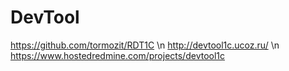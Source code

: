 # DevTool

https://github.com/tormozit/RDT1C \n
http://devtool1c.ucoz.ru/ \n
https://www.hostedredmine.com/projects/devtool1c
